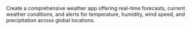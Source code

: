 Create a comprehensive weather app offering real-time forecasts, current weather conditions, and alerts for temperature, humidity, wind speed, and precipitation across global locations.